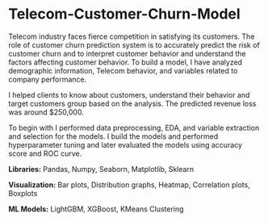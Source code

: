 # Telecom-Customer-Churn-Model

Telecom industry faces fierce competition in satisfying its customers. The role of customer churn prediction system is to accurately predict the risk of customer churn and to interpret customer behavior and understand the factors affecting customer behavior. To build a model, I have analyzed demographic information, Telecom behavior, and variables related to company performance. 

I helped clients to know about customers, understand their behavior and target customers group based on the analysis. The predicted revenue loss was around $250,000. 

To begin with I performed data preprocessing, EDA, and variable extraction and selection for the models. I build the models and performed hyperparameter tuning and later evaluated the models using accuracy score and ROC curve.

**Libraries:** Pandas, Numpy, Seaborn, Matplotlib, Sklearn

**Visualization:** Bar plots, Distribution graphs, Heatmap, Correlation plots, Boxplots

**ML Models:** LightGBM, XGBoost, KMeans Clustering
